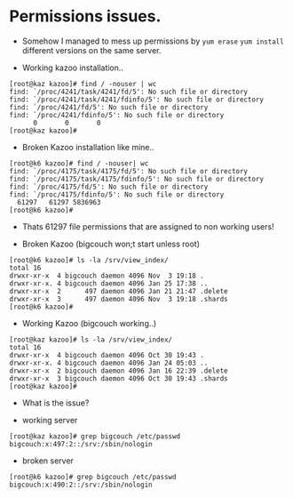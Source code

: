 # Permissions issues.

* Somehow I managed to mess up permissions by `yum erase` `yum install` different versions on the same server.

* Working kazoo installation..
```
[root@kaz kazoo]# find / -nouser | wc
find: `/proc/4241/task/4241/fd/5': No such file or directory
find: `/proc/4241/task/4241/fdinfo/5': No such file or directory
find: `/proc/4241/fd/5': No such file or directory
find: `/proc/4241/fdinfo/5': No such file or directory
      0       0       0
[root@kaz kazoo]# 
```

* Broken Kazoo installation like mine..
```
[root@k6 kazoo]# find / -nouser| wc
find: `/proc/4175/task/4175/fd/5': No such file or directory
find: `/proc/4175/task/4175/fdinfo/5': No such file or directory
find: `/proc/4175/fd/5': No such file or directory
find: `/proc/4175/fdinfo/5': No such file or directory
  61297   61297 5836963
[root@k6 kazoo]# 

```

* Thats 61297 file permissions that are assigned to non working users!

* Broken Kazoo (bigcouch won;t start unless root)
```
[root@k6 kazoo]# ls -la /srv/view_index/
total 16
drwxr-xr-x  4 bigcouch daemon 4096 Nov  3 19:18 .
drwxr-xr-x. 4 bigcouch daemon 4096 Jan 25 17:38 ..
drwxr-xr-x  2      497 daemon 4096 Jan 21 21:47 .delete
drwxr-xr-x  3      497 daemon 4096 Nov  3 19:18 .shards
[root@k6 kazoo]# 

```

* Working Kazoo (bigcouch working..)
```
[root@kaz kazoo]# ls -la /srv/view_index/
total 16
drwxr-xr-x  4 bigcouch daemon 4096 Oct 30 19:43 .
drwxr-xr-x. 4 bigcouch daemon 4096 Jan 24 05:03 ..
drwxr-xr-x  2 bigcouch daemon 4096 Jan 16 22:39 .delete
drwxr-xr-x  3 bigcouch daemon 4096 Oct 30 19:43 .shards
[root@kaz kazoo]# 

```

* What is the issue?  

* working server
```
[root@kaz kazoo]# grep bigcouch /etc/passwd
bigcouch:x:497:2::/srv:/sbin/nologin

```

* broken server
```
[root@k6 kazoo]# grep bigcouch /etc/passwd
bigcouch:x:490:2::/srv:/sbin/nologin

```
